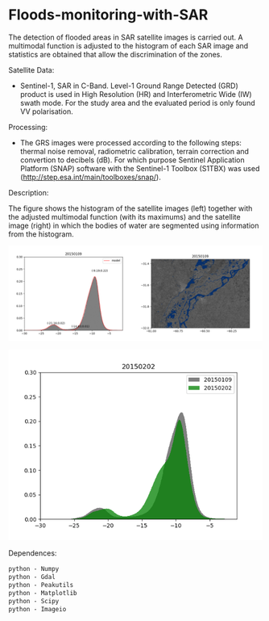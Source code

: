 # Floods-monitoring-with-SAR

The detection of flooded areas in SAR satellite images is carried out. A multimodal function is adjusted to the histogram of each SAR image and statistics are obtained that allow the discrimination of the zones.


Satellite Data:
 - Sentinel-1,  SAR in C-Band. Level-1 Ground Range Detected (GRD) product is used in High Resolution (HR) and Interferometric Wide (IW) swath mode. For the study area and the evaluated period is only found VV polarisation. 

Processing:
 -  The GRS images were processed according to the following steps: thermal noise removal, radiometric calibration, terrain correction and convertion to decibels (dB). For which purpose Sentinel Application Platform (SNAP) software with the Sentinel-1 Toolbox (S1TBX) was used (http://step.esa.int/main/toolboxes/snap/). 


Description:

The figure shows the histogram of the satellite images (left) together with the adjusted multimodal function (with its maximums) and the satellite image (right) in which the bodies of water are segmented using information from the histogram.

<p align="center">
  <img width=850 src="Histogram_and_water.gif"/>
 </p>

<p align="center">
  <img width=650 src="Histogram_evolution.gif"/>
 </p>



Dependences: 

    python - Numpy
    python - Gdal
    python - Peakutils
    python - Matplotlib
    python - Scipy
    python - Imageio

